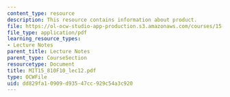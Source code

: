 ```yaml
---
content_type: resource
description: This resource contains information about product.
file: https://ol-ocw-studio-app-production.s3.amazonaws.com/courses/15-810-marketing-management-fall-2010/dd829fa10909d93547cc929c54a3c920_MIT15_810F10_lec12.pdf
file_type: application/pdf
learning_resource_types:
- Lecture Notes
parent_title: Lecture Notes
parent_type: CourseSection
resourcetype: Document
title: MIT15_810F10_lec12.pdf
type: OCWFile
uid: dd829fa1-0909-d935-47cc-929c54a3c920
---
```


